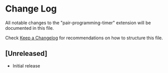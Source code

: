 # Change Log
All notable changes to the "pair-programming-timer" extension will be documented in this file.

Check [Keep a Changelog](http://keepachangelog.com/) for recommendations on how to structure this file.

## [Unreleased]
- Initial release